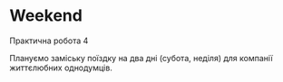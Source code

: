 # Weekend
Практична робота 4

Плануємо заміську поїздку на два дні (субота, неділя) для компанії
життєлюбних однодумців.
